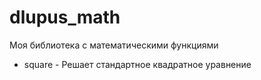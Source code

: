 # dlupus_math

Моя библиотека с математическими функциями

* square - Решает стандартное квадратное уравнение